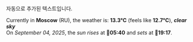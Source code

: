 
자동으로 추가된 텍스트입니다.

<!--START_SECTION:weather:moscow-->
Currently in **Moscow** (RU), the weather is: **13.3°C** (feels like **12.7°C**), ***clear sky***<br/>
On *September 04, 2025*, the *sun rises* at 🌅**05:40** and *sets* at 🌇**19:17**.
<!--END_SECTION:weather-->
